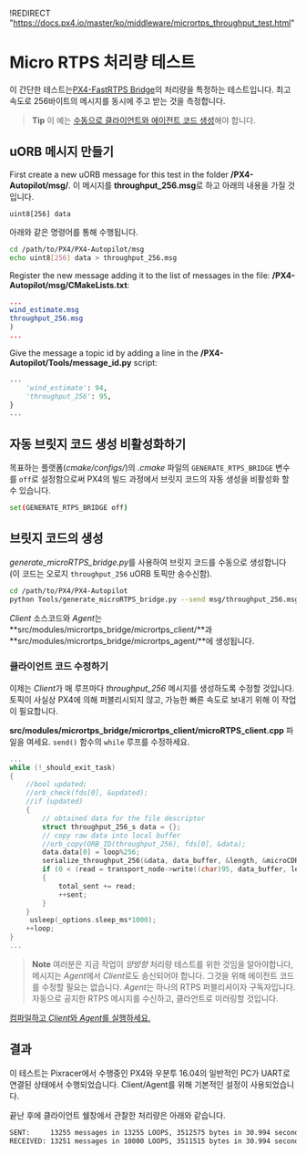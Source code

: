 !REDIRECT "https://docs.px4.io/master/ko/middleware/micrortps_throughput_test.html"

# Micro RTPS 처리량 테스트

이 간단한 테스트는[PX4-FastRTPS Bridge](../middleware/micrortps.md)의 처리량을 특정하는 테스트입니다. 최고 속도로 256바이트의 메시지를 동시에 주고 받는 것을 측정합니다.

> **Tip** 이 예는 [수동으로 클라이언트와 에이전트 코드 생성](../middleware/micrortps_manual_code_generation.md)해야 합니다.

## uORB 메시지 만들기

First create a new uORB message for this test in the folder **/PX4-Autopilot/msg/**. 이 메시지를 **throughput_256.msg**로 하고 아래의 내용을 가질 것입니다.

    uint8[256] data
    

아래와 같은 명령어를 통해 수행됩니다.

```sh
cd /path/to/PX4/PX4-Autopilot/msg
echo uint8[256] data > throughput_256.msg
```

Register the new message adding it to the list of messages in the file: **/PX4-Autopilot/msg/CMakeLists.txt**:

```cmake
...
wind_estimate.msg
throughput_256.msg
)
...
```

Give the message a topic id by adding a line in the **/PX4-Autopilot/Tools/message_id.py** script:

```python
...
    'wind_estimate': 94,
    'throughput_256': 95,
}
...
```

## 자동 브릿지 코드 생성 비활성화하기

목표하는 플랫폼(*cmake/configs/*)의 *.cmake* 파일의 `GENERATE_RTPS_BRIDGE` 변수를 `off`로 설정함으로써 PX4의 빌드 과정에서 브릿지 코드의 자동 생성을 비활성화 할 수 있습니다.

```sh
set(GENERATE_RTPS_BRIDGE off)
```

## 브릿지 코드의 생성

*generate_microRTPS_bridge.py*를 사용하여 브릿지 코드를 수동으로 생성합니다(이 코드는 오로지 `throughput_256` uORB 토픽만 송수신함).

```sh
cd /path/to/PX4/PX4-Autopilot
python Tools/generate_microRTPS_bridge.py --send msg/throughput_256.msg --receive msg/throughput_256.msg
```

*Client* 소스코드와 *Agent*는 **src/modules/micrortps_bridge/micrortps_client/**과 **src/modules/micrortps_bridge/micrortps_agent/**에 생성됩니다.

### 클라이언트 코드 수정하기

이제는 *Client*가 매 루프마다 *throughput_256* 메시지를 생성하도록 수정할 것입니다. 토픽이 사실상 PX4에 의해 퍼블리시되지 않고, 가능한 빠른 속도로 보내기 위해 이 작업이 필요합니다.

**src/modules/micrortps_bridge/micrortps_client/microRTPS_client.cpp** 파일을 여세요. `send()` 함수의 `while` 루프를 수정하세요.

```cpp
...
while (!_should_exit_task)
{
    //bool updated;
    //orb_check(fds[0], &updated);
    //if (updated)
    {
        // obtained data for the file descriptor
        struct throughput_256_s data = {};
        // copy raw data into local buffer
        //orb_copy(ORB_ID(throughput_256), fds[0], &data);
        data.data[0] = loop%256;
        serialize_throughput_256(&data, data_buffer, &length, &microCDRWriter);
        if (0 < (read = transport_node->write((char)95, data_buffer, length)))
        {
            total_sent += read;
            ++sent;
        }
    }
     usleep(_options.sleep_ms*1000);
    ++loop;
}
...
```

> **Note** 여러분은 지금 작업이 *양방향* 처리량 테스트를 위한 것임을 알아야합니다, 메시지는 *Agent*에서 *Client*로도 송신되어야 합니다. 그것을 위해 에이전트 코드를 수정할 필요는 없습니다. *Agent*는 하나의 RTPS 퍼블리셔이자 구독자입니다. 자동으로 공지한 RTPS 메시지를 수신하고, 클라언트로 미러링할 것입니다.

[컴파일하고 *Client*와 *Agent*를 실행하세요.](../middleware/micrortps_manual_code_generation.md#build-and-use-the-code)

## 결과

이 테스트는 Pixracer에서 수행중인 PX4와 우분투 16.04의 일반적인 PC가 UART로 연결된 상태에서 수행되었습니다. Client/Agent를 위해 기본적인 설정이 사용되었습니다.

끝난 후에 클라이언트 쉘창에서 관찰한 처리량은 아래와 같습니다.

```sh
SENT:     13255 messages in 13255 LOOPS, 3512575 bytes in 30.994 seconds - 113.33KB/s
RECEIVED: 13251 messages in 10000 LOOPS, 3511515 bytes in 30.994 seconds - 113.30KB/s
```